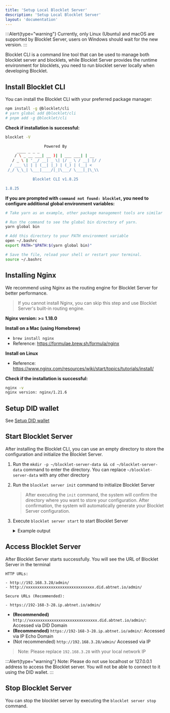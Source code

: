 ```yaml
---
title: 'Setup Local Blocklet Server'
description: 'Setup Local Blocklet Server'
layout: 'documentation'
---
```


:::Alert{type="warning"}
Currently, only Linux (Ubuntu) and macOS are supported by Blocklet Server, users on Windows should wait for the new version.
:::

Blocklet CLI is a command line tool that can be used to manage both blocklet server and blocklets, while Blocklet Server provides the runtime environment for blocklets, you need to run blocklet server locally when developing Blocklet.

## Install Blocklet CLI

You can install the Blocklet CLI with your preferred package manager:

```bash
npm install -g @blocklet/cli
# yarn global add @blocklet/cli
# pnpm add -g @blocklet/cli
```

**Check if installation is successful:**

```bash
blocklet -V

                 Powered By
     ____ _ _ _
    / \ _ __ ___| __ )| | ___ ___| | __
   / _ \ | '__/ __| _ \| |/ _ \ / __| |/ /
  / ___ \| | | (__| |_) | (_) | (__| <
 /_/ \_\_| \___|____/|_|\___/ \___|_|\_\\

            Blocklet CLI v1.8.25

1.8.25
```

**If you are prompted with `command not found: blocklet`, you need to configure additional global environment variables:**

```bash
# Take yarn as an example, other package management tools are similar

# Run the command to see the global bin directory of yarn.
yarn global bin

# Add this directory to your PATH environment variable
open ~/.bashrc
export PATH="$PATH:$(yarn global bin)"

# Save the file, reload your shell or restart your terminal.
source ~/.bashrc
```

## Installing Nginx

We recommend using Nginx as the routing engine for Blocklet Server for better performance.

> If you cannot install Nginx, you can skip this step and use Blocklet Server's built-in routing engine.

**Nginx version: >= 1.18.0**

**Install on a Mac (using Homebrew)**

- `brew install nginx`
- Reference: https://formulae.brew.sh/formula/nginx

**Install on Linux**

- Reference: https://www.nginx.com/resources/wiki/start/topics/tutorials/install/

**Check if the installation is successful:**

```bash
nginx -v
nginx version: nginx/1.21.6
```

## Setup DID wallet

See [Setup DID wallet](/quick-start/did-wallet)

## Start Blocklet Server

After installing the Blocklet CLI, you can use an empty directory to store the configuration and initialize the Blocklet Server.

1. Run the `mkdir -p ~/blocklet-server-data && cd ~/blocklet-server-data` command to enter the directory. You can replace `~/blocklet-server-data` with any other directory

2. Run the `blocklet server init` command to initialize Blocklet Server

   > After executing the `init` command, the system will confirm the directory where you want to store your configuration. After confirmation, the system will automatically generate your Blocklet Server configuration.

3. Execute `blocklet server start` to start Blocklet Server

   <details>
   <summary>Example output</summary>

   ```text
   linchen@arcblock demo % blocklet server init
   blocklet server v1.8.25
   Are you sure to initialize a Blocklet server? Are you sure to initialize a Blocklet Server instance in the current directory(/Users/linchen/code/arcblock/ad/demo) Yes
   ✔ Blocklet Server configuration is successfully generated /Users/linchen/code/arcblock/ad/demo/.abtnode/abtnode.yml
   ℹ blocklet server start

   linchen@arcblock demo % blocklet server start
   blocklet server v1.8.25
   ✔ Blocklet Server DB Proxy ready on port 40404
   ℹ Node DID from config zNKqGAvUzcCowxtNA5r5gKQYUm2hR4X2SE2o
   ℹ Node config from /Users/linchen/code/arcblock/ad/.abtnode/abtnode.yml
   ✔ Blocklet Server Event Hub ready on port 40407
   ✔ Blocklet Server Updater already running
   ✔ Update blocklet environments success
   ✔ Fetch wildcard certificates successfully
   ✔ Starting Blocklet Service... Done in 5.065s
   ✔ Starting Blocklet Server Daemon... Done in 18.077s
   ✔ Fetching accessible IPs... Done in 5.037s
   ✔ Updating DID Domain... Done in 0.832s
   ✔ You can access your Blocklet Server with either of the following URLs

   HTTP URLs:

   - http://192.168.3.28/admin/
   - http://znkqgavuzccowxtna5r5gkqyum2hr4x2se2o.did.abtnet.io/admin/

   Secure URLs (Recommended):

   - https://192-168-3-28.ip.abtnet.io/admin/
   ```

   </details>

## Access Blocklet Server

After Blocklet Server starts successfully. You will see the URL of Blocklet Server in the terminal

```text
HTTP URLs:

- http://192.168.3.28/admin/
- http://xxxxxxxxxxxxxxxxxxxxxxxxxxxxxx.did.abtnet.io/admin/

Secure URLs (Recommended):

- https://192-168-3-28.ip.abtnet.io/admin/
```

- **(Recommended)** `http://xxxxxxxxxxxxxxxxxxxxxxxxxxxxxx.did.abtnet.io/admin/`: Accessed via DID Domain
- **(Recommended)** `https://192-168-3-28.ip.abtnet.io/admin/`: Accessed via IP Echo Domain
- (Not recommended) `http://192.168.3.28/admin/` Accessed via IP

> Note: Please replace `192.168.3.28` with your local network IP

:::Alert{type="warning"}
Note: Please do not use localhost or 127.0.0.1 address to access the Blocklet server. You will not be able to connect to it using the DID wallet.
:::

## Stop Blocklet Server

You can stop the blocklet server by executing the `blocklet server stop` command.
